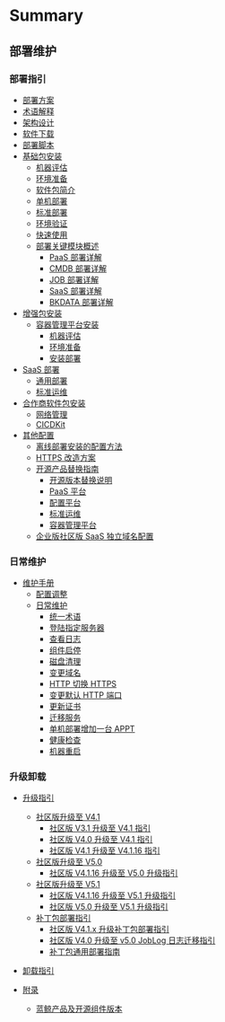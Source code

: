 # Summary

## 部署维护
### 部署指引
* [部署方案](README.md)
* [术语解释](术语解释/GLOSSARY.md)
* [架构设计](部署脚本/architecture.md)
* [软件下载](基础包安装/软件下载/download.md)
* [部署脚本](部署脚本/intro.md)
* [基础包安装]()
    * [机器评估](基础包安装/机器评估/evaluate.md)
    * [环境准备](基础包安装/环境准备/get_ready.md)
    * [软件包简介](基础包安装/软件包简介/src_overview.md)
    * [单机部署](基础包安装/单机部署/install_on_single_host.md)
    * [标准部署](基础包安装/多机部署/quick_install.md)
    * [环境验证](基础包安装/环境验证/check.md)
    * [快速使用](基础包安装/快速使用/quick_use.md)
    * [部署关键模块概述]()
        * [PaaS 部署详解](基础包安装/多机部署/install_paas.md)
        * [CMDB 部署详解](基础包安装/多机部署/install_cmdb.md)
        * [JOB 部署详解](基础包安装/多机部署/install_job.md)
        * [SaaS 部署详解](基础包安装/多机部署/install_app_mgr.md)
        * [BKDATA 部署详解](基础包安装/多机部署/install_bkdata.md)
* [增强包安装]()
    * [容器管理平台安装]()
        * [机器评估](增强包安装/机器评估/bcs_evaluate.md)
        * [环境准备](增强包安装/环境准备/bcs_envprepare.md)
        * [安装部署](增强包安装/部署安装/bcs_install.md)
* [SaaS 部署]()
    * [通用部署](SaaS部署/通用部署/saasdeploy.md)
    * [标准运维](SaaS部署/标准运维/sops_install.md)
* [合作商软件包安装]()
    * [网络管理](合作方软件包安装/网络管理/net_man.md)
    * [CICDKit](合作方软件包安装/CICDKit/CICDKit.md)
* [其他配置]()
    * [离线部署安装的配置方法](场景案例/离线部署/offline_setup.md)
    * [HTTPS 改造方案](场景案例/https改造方案/guide_converting_site_http_https.md)
    * [开源产品替换指南]()
        * [开源版本替换说明](场景案例/开源产品替换/opensource_readme.md)
        * [PaaS 平台](场景案例/开源产品替换/Paas平台/replace_paas_with_opensource_version.md)
        * [配置平台](场景案例/开源产品替换/配置平台/replace_cmdb_with_opensource_version.md)
        * [标准运维](场景案例/开源产品替换/标准运维/replace_sops_with_opensource_version.md)
        * [容器管理平台](场景案例/开源产品替换/容器平台/bcs_opensource.md)
    * [企业版社区版 SaaS 独立域名配置](场景案例/SaaS独立域名配置/independent-domain.md)

### 日常维护
* [维护手册]()
    * [配置调整](维护手册/配置维护/configuration.md)
    * [日常维护]()
        * [统一术语](维护手册/日常维护/maintain.md)
        * [登陆指定服务器](维护手册/日常维护/login_srv.md)
        * [查看日志](维护手册/日常维护/logs.md)
        * [组件启停](维护手册/日常维护/start_stop.md)
        * [磁盘清理](维护手册/日常维护/disk_clean.md)
        * [变更域名](维护手册/日常维护/change_domain.md)
        * [HTTP 切换 HTTPS](维护手册/日常维护/convert_https.md)
        * [变更默认 HTTP 端口](维护手册/日常维护/change_http_port.md)
        * [更新证书](维护手册/日常维护/update_cert.md)
        * [迁移服务](维护手册/日常维护/migrate_module.md)
        * [单机部署增加一台 APPT](维护手册/日常维护/add_appt.md)
        * [健康检查](维护手册/日常维护/health_check.md)
        * [机器重启](维护手册/日常维护/host_reboot.md)

### 升级卸载
* [升级指引]()
    * [社区版升级至 V4.1]()
        * [社区版 V3.1 升级至 V4.1 指引](升级指引/update2V4.1/cev31_v41.md)
        * [社区版 V4.0 升级至 V4.1 指引](升级指引/update2V4.1/cev40_v41.md)
        * [社区版 V4.1 升级至 V4.1.16 指引](升级指引/update2V4.1/cev41_v41.x.md)
    * [社区版升级至 V5.0]()
        * [社区版 V4.1.16 升级至 V5.0 升级指引](升级指引/update2V5.0/cev416_v50.md)
    * [社区版升级至 V5.1]()
        * [社区版 V4.1.16 升级至 V5.1 升级指引](升级指引/update2V5.1/cev416_v51.md)
        * [社区版 V5.0 升级至 V5.1 升级指引](升级指引/update2V5.1/ce5.0update5.1.md)
    * [补丁包部署指引]()
        * [社区版 V4.1.x 升级补丁包部署指引](升级指引/update_patch/patch_update.md)
        * [社区版 V4.0 升级至 v5.0 JobLog 日志迁移指引](升级指引/update_patch/JobLog.md)
        * [补丁包通用部署指南](升级指引/update_patch/upgrade.md)
* [卸载指引](卸载指引/uninstall.md)

* [附录]()
    * [蓝鲸产品及开源组件版本](附录/开源组件版本/version.md)

